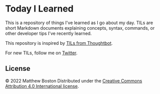 # Today I Learned

This is a repository of things I've learned as I go about my day. TILs are short Markdown documents explaining concepts, syntax, commands, or other developer tips I've recently learned.

This repository is inspired by [TILs from Thoughtbot][thoughtbot-tils].

For new TILs, follow me on [Twitter][twitter].

## License

© 2022 Matthew Boston
Distributed under the [Creative Commons Attribution 4.0 International license][license].

[license]: http://creativecommons.org/licenses/by/4.0/
[thoughtbot-tils]: https://github.com/thoughtbot/til
[twitter]: https://twitter.com/bostonaholic
